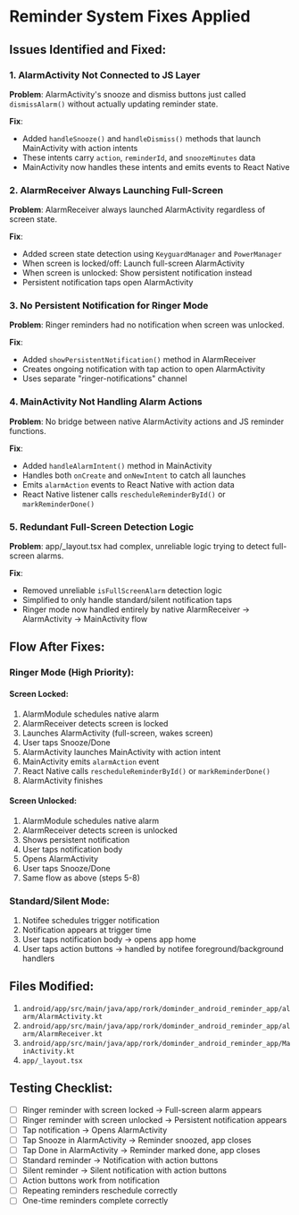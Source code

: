 # Reminder System Fixes Applied

## Issues Identified and Fixed:

### 1. **AlarmActivity Not Connected to JS Layer**
**Problem**: AlarmActivity's snooze and dismiss buttons just called `dismissAlarm()` without actually updating reminder state.

**Fix**: 
- Added `handleSnooze()` and `handleDismiss()` methods that launch MainActivity with action intents
- These intents carry `action`, `reminderId`, and `snoozeMinutes` data
- MainActivity now handles these intents and emits events to React Native

### 2. **AlarmReceiver Always Launching Full-Screen**
**Problem**: AlarmReceiver always launched AlarmActivity regardless of screen state.

**Fix**:
- Added screen state detection using `KeyguardManager` and `PowerManager`
- When screen is locked/off: Launch full-screen AlarmActivity
- When screen is unlocked: Show persistent notification instead
- Persistent notification taps open AlarmActivity

### 3. **No Persistent Notification for Ringer Mode**
**Problem**: Ringer reminders had no notification when screen was unlocked.

**Fix**:
- Added `showPersistentNotification()` method in AlarmReceiver
- Creates ongoing notification with tap action to open AlarmActivity
- Uses separate "ringer-notifications" channel

### 4. **MainActivity Not Handling Alarm Actions**
**Problem**: No bridge between native AlarmActivity actions and JS reminder functions.

**Fix**:
- Added `handleAlarmIntent()` method in MainActivity
- Handles both `onCreate` and `onNewIntent` to catch all launches
- Emits `alarmAction` events to React Native with action data
- React Native listener calls `rescheduleReminderById()` or `markReminderDone()`

### 5. **Redundant Full-Screen Detection Logic**
**Problem**: app/_layout.tsx had complex, unreliable logic trying to detect full-screen alarms.

**Fix**:
- Removed unreliable `isFullScreenAlarm` detection logic
- Simplified to only handle standard/silent notification taps
- Ringer mode now handled entirely by native AlarmReceiver → AlarmActivity → MainActivity flow

## Flow After Fixes:

### Ringer Mode (High Priority):

#### Screen Locked:
1. AlarmModule schedules native alarm
2. AlarmReceiver detects screen is locked
3. Launches AlarmActivity (full-screen, wakes screen)
4. User taps Snooze/Done
5. AlarmActivity launches MainActivity with action intent
6. MainActivity emits `alarmAction` event
7. React Native calls `rescheduleReminderById()` or `markReminderDone()`
8. AlarmActivity finishes

#### Screen Unlocked:
1. AlarmModule schedules native alarm
2. AlarmReceiver detects screen is unlocked
3. Shows persistent notification
4. User taps notification body
5. Opens AlarmActivity
6. User taps Snooze/Done
7. Same flow as above (steps 5-8)

### Standard/Silent Mode:
1. Notifee schedules trigger notification
2. Notification appears at trigger time
3. User taps notification body → opens app home
4. User taps action buttons → handled by notifee foreground/background handlers

## Files Modified:
1. `android/app/src/main/java/app/rork/dominder_android_reminder_app/alarm/AlarmActivity.kt`
2. `android/app/src/main/java/app/rork/dominder_android_reminder_app/alarm/AlarmReceiver.kt`
3. `android/app/src/main/java/app/rork/dominder_android_reminder_app/MainActivity.kt`
4. `app/_layout.tsx`

## Testing Checklist:
- [ ] Ringer reminder with screen locked → Full-screen alarm appears
- [ ] Ringer reminder with screen unlocked → Persistent notification appears
- [ ] Tap notification → Opens AlarmActivity
- [ ] Tap Snooze in AlarmActivity → Reminder snoozed, app closes
- [ ] Tap Done in AlarmActivity → Reminder marked done, app closes
- [ ] Standard reminder → Notification with action buttons
- [ ] Silent reminder → Silent notification with action buttons
- [ ] Action buttons work from notification
- [ ] Repeating reminders reschedule correctly
- [ ] One-time reminders complete correctly
